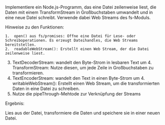 Implementiere ein Node.js-Programm, das eine Datei zeilenweise liest, die Daten mit einem TransformStream in Großbuchstaben umwandelt und in eine neue Datei schreibt. Verwende dabei Web Streams des fs-Moduls.

Hinweise zu den Funktionen:

	1.	open() aus fs/promises: Öffne eine Datei für Lese- oder Schreiboperationen. Es erzeugt Dateihandles, die Web Streams bereitstellen.
	2.	readableWebStream(): Erstellt einen Web Stream, der die Datei zeilenweise liest.
  3.  TextDecoderStream: wandelt den Byte-Strom in lesbaren Text um
	4.	TransformStream: Nutze diesen, um jede Zeile in Großbuchstaben zu transformieren.
  5.  TextEncoderStream: wandelt den Text in einen Byte-Strom um
	4.	writableWebStream(): Erstellt einen Web Stream, um die transformierten Daten in eine Datei zu schreiben.
  5. Nutze die pipeThrough-Mehtode zur Verknüpfung der Streams

Ergebnis:

Lies aus der Datei, transformiere die Daten und speichere sie in einer neuen Datei.